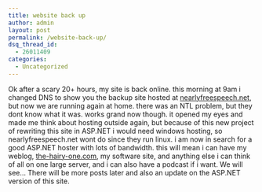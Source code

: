 ```yaml
---
title: website back up
author: admin
layout: post
permalink: /website-back-up/
dsq_thread_id:
  - 26011409
categories:
  - Uncategorized
---
```

Ok after a scary 20+ hours, my site is back online. this morning at 9am i changed DNS to show you the backup site hosted at [nearlyfreespeech.net][1], but now we are running again at home. there was an NTL problem, but they dont know what it was. works grand now though. it opened my eyes and made me think about hosting outside again, but because of this new project of rewriting this site in ASP.NET i would need windows hosting, so nearlyfreespeech.net wont do since they run linux. i am now in search for a good ASP.NET hoster with lots of bandwidth. this will mean i can have my weblog, [the-hairy-one.com][2], my software site, and anything else i can think of all on one large server, and i can also have a podcast if i want. We will see&#8230; There will be more posts later and also an update on the ASP.NET version of this site.

 [1]: http://www.nearlyfreespeech.net
 [2]: http://www.the-hairy-one.com